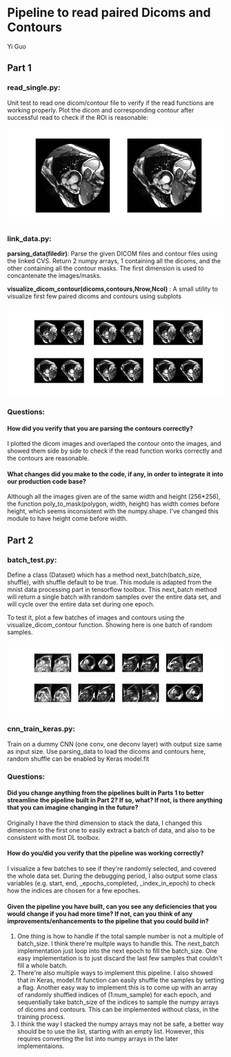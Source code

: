 Pipeline to read paired Dicoms and Contours
============================================================
Yi Guo


Part 1
--------------
### read_single.py: 
Unit test to read one dicom/contour file to verify if the read functions are working properly.
Plot the dicom and corresponding contour after successful read to check if the ROI is reasonable:

![alt text](https://github.com/eagle13gy/dicom_contour/blob/master/single_res.png)

### link_data.py:
**parsing_data(filedir)**:
Parse the given DICOM files and contour files using the linked CVS.
Return 2 numpy arrays, 1 containing all the dicoms, and the other containing all the contour masks. 
The first dimension is used to concantenate the images/masks.


**visualize_dicom_contour(dicoms,contours,Nrow,Ncol)** : 
A small utility to visualize first few paired dicoms and contours using subplots

![alt text](https://github.com/eagle13gy/dicom_contour/blob/master/multi_res.png)

### Questions:
#### How did you verify that you are parsing the contours correctly?
I plotted the dicom images and overlaped the contour onto the images, and showed them side by side to check if the read function works correctly and the contours are reasonable.

#### What changes did you make to the code, if any, in order to integrate it into our production code base? 
Although all the images given are of the same width and height (256*256), 
the function poly_to_mask(polygon, width, height) has width comes before height, which seems inconsistent with the numpy.shape. 
I've changed this module to have height come before width. 

Part 2
--------------
### batch_test.py: 
Define a class (Dataset) which has a method next_batch(batch_size, shuffle), with shuffle default to be true. 
This module is adapted from the mnist data processing part in tensorflow toolbox. 
This next_batch method will return a single batch with random samples over the entire data set, and will cycle over the entire data set during one epoch.

To test it, plot a few batches of images and contours using the visualize_dicom_contour function. 
Showing here is one batch of random samples. 

![alt text](https://github.com/eagle13gy/dicom_contour/blob/master/batch_res.png)

### cnn_train_keras.py:
Train on a dummy CNN (one conv, one deconv layer) with output size same as input size. 
Use parsing_data to load the dicoms and contours here, random shuffle can be enabled by Keras model.fit


### Questions:
#### Did you change anything from the pipelines built in Parts 1 to better streamline the pipeline built in Part 2? If so, what? If not, is there anything that you can imagine changing in the future?

Originally I have the third dimension to stack the data, I changed this dimension to the first one to easily extract a batch of data, and also to be consistent with most DL toolbox.

#### How do you/did you verify that the pipeline was working correctly?

I visualize a few batches to see if they're randomly selected, and covered the whole data set. 
During the debugging period, I also output some class variables (e.g. start, end, _epochs_completed, _index_in_epoch) to check how the indices are chosen for a few epoches. 

#### Given the pipeline you have built, can you see any deficiencies that you would change if you had more time? If not, can you think of any improvements/enhancements to the pipeline that you could build in?

1. One thing is how to handle if the total sample number is not a multiple of batch_size. I think there're multple ways to handle this. 
The next_batch implementation just loop into the next epoch to fill the batch_size. One easy implementation is to just discard the last few samples that couldn't fill a whole batch.
2. There're also multiple ways to implement this pipeline. I also showed that in Keras, model.fit function can easily shuffle the samples by setting a flag. 
Another easy way to implement this is to come up with an array of randomly shuffled indices of (1:num_sample) for each epoch, 
and sequentially take batch_size of the indices to sample the numpy arrays of dicoms and contours. This can be implemented without class, in the training process.
3. I think the way I stacked the numpy arrays may not be safe, a better way should be to use the list, starting with an empty list. 
However, this requires converting the list into numpy arrays in the later implementaions.


